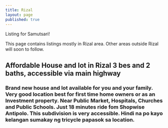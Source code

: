 ```yaml
---
title: Rizal
layout: page
published: true
---
```


Listing for Samutsari!

 This page contains listings mostly in Rizal area. Other areas outside Rizal will soon to follow.
 
 
 
## Affordable House and lot in Rizal 3 bes and 2 baths, accessible via main highway






### Brand new house and lot available for you and your family. Very good location best for first time home owners or as an Investment property. Near Public Market, Hospitals, Churches and Public Schools. Just 18 minutes ride fom Shopwise Antipolo. This subdivision is very accessible. Hindi na po kayo kelangan sumakay ng tricycle papasok sa location.




